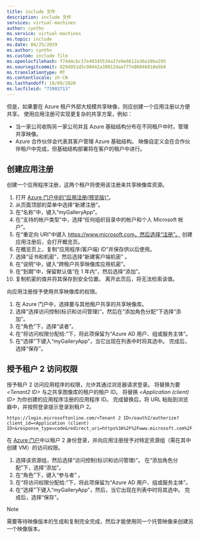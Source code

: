 ```yaml
---
title: include 文件
description: include 文件
services: virtual-machines
author: cynthn
ms.service: virtual-machines
ms.topic: include
ms.date: 04/25/2019
ms.author: cynthn
ms.custom: include file
ms.openlocfilehash: f74d4cbc17e49345534a37e9e6612a36e19be295
ms.sourcegitcommit: 829d951d5c90442a38012daaf77e86046018e5b9
ms.translationtype: MT
ms.contentlocale: zh-CN
ms.lasthandoff: 10/09/2020
ms.locfileid: "73903713"
---
```

但是，如果要在 Azure 租户外部大规模共享映像，则应创建一个应用注册以方便共享。  使用应用注册可实现更复杂的共享方案，例如： 

* 当一家公司收购另一家公司并且 Azure 基础结构分布在不同租户中时，管理共享映像。 
* Azure 合作伙伴会代表其客户管理 Azure 基础结构。 映像自定义会在合作伙伴租户中完成，但基础结构部署将在客户的租户中进行。 


## <a name="create-the-app-registration"></a>创建应用注册

创建一个应用程序注册，这两个租户将使用该注册来共享映像库资源。
1. 打开 [Azure 门户中的“应用注册(预览版)”](https://ms.portal.azure.com/#blade/Microsoft_AAD_RegisteredApps/ApplicationsListBlade/quickStartType//sourceType/)。    
1. 从页面顶部的菜单中选择“新建注册”。
1. 在“名称”中，键入“myGalleryApp”。
1. 在“支持的帐户类型”中，选择“任何组织目录中的帐户和个人 Microsoft 帐户”。 
1. 在“重定向 URI”中键入 https://www.microsoft.com，然后选择“注册”。 创建应用注册后，会打开概览页。
1. 在概览页上，复制“应用程序(客户端) ID”并保存供以后使用。   
1. 选择“证书和机密”，然后选择“新建客户端机密” 。
1. 在“说明”中，键入“跨租户共享映像库应用机密”。
1. 在“到期”中，保留默认值“在 1 年内”，然后选择“添加”。
1. 复制机密的值并将其保存到安全位置。 离开此页后，将无法检索该值。


向应用注册授予使用共享映像库的权限。
1. 在 Azure 门户中，选择要与其他租户共享的共享映像库。
1. 选择“选择访问控制(标识和访问管理)”，然后在“添加角色分配”下选择“添加”。 
1. 在“角色”下，选择“读者”。
1. 在“将访问权限分配给:”下，将此项保留为“Azure AD 用户、组或服务主体”。
1. 在“选择”下键入“myGalleryApp”，当它出现在列表中时将其选中。 完成后，选择“保存”。


## <a name="give-tenant-2-access"></a>授予租户 2 访问权限

授予租户 2 访问应用程序的权限，允许其通过浏览器请求登录。 将替换为要 *\<Tenant2 ID>* 与之共享图像库的租户的租户 ID。 将替换 *\<Application (client) ID>* 为你创建的应用程序注册的应用程序 ID。 完成替换后，将 URL 粘贴到浏览器中，并按照登录提示登录到租户 2。

```
https://login.microsoftonline.com/<Tenant 2 ID>/oauth2/authorize?client_id=<Application (client) ID>&response_type=code&redirect_uri=https%3A%2F%2Fwww.microsoft.com%2F 
```

在 [Azure 门户](https://portal.azure.com)中以租户 2 身份登录，并向应用注册授予对特定资源组（需在其中创建 VM）的访问权限。

1. 选择该资源组，然后选择“访问控制(标识和访问管理)”。 在“添加角色分配”下，选择“添加”。 
1. 在“角色”下，键入“参与者” 。
1. 在“将访问权限分配给:”下，将此项保留为“Azure AD 用户、组或服务主体”。
1. 在“选择”下键入“myGalleryApp”，然后，当它出现在列表中时将其选中。 完成后，选择“保存”。

> [!NOTE]
> 需要等待映像版本的生成和复制完全完成，然后才能使用同一个托管映像来创建另一个映像版本。

